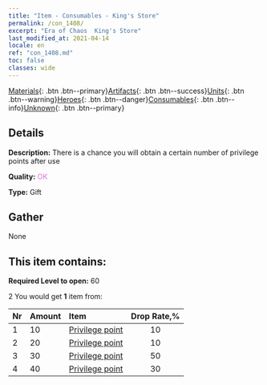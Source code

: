 ```yaml
---
title: "Item - Consumables - King's Store"
permalink: /con_1408/
excerpt: "Era of Chaos  King's Store"
last_modified_at: 2021-04-14
locale: en
ref: "con_1408.md"
toc: false
classes: wide
---
```

 [Materials](/Items/){: .btn .btn--primary}[Artifacts](/Items/Artifacts/){: .btn .btn--success}[Units](/Items/Units/){: .btn .btn--warning}[Heroes](/Items/Heroes/){: .btn .btn--danger}[Consumables](/Items/Consumables/){: .btn .btn--info}[Unknown](/Items/Unknown/){: .btn .btn--primary}

## Details
 **Description:** There is a chance you will obtain a certain number of privilege points after use

 **Quality:** <span style="color: #DA70D6">OK</span>

 **Type:** Gift

## Gather

  None

## This item contains:

 **Required Level to open:** 60

 2 You would get **1** item  from:

  | Nr | Amount |     Item    | Drop Rate,% |
  |:---|:-------|:------------|:---------:|
  | 1 | 10 | [Privilege point](/Items/con_820/) | 10 | 
  | 2 | 20 | [Privilege point](/Items/con_820/) | 10 | 
  | 3 | 30 | [Privilege point](/Items/con_820/) | 50 | 
  | 4 | 40 | [Privilege point](/Items/con_820/) | 30 | 
